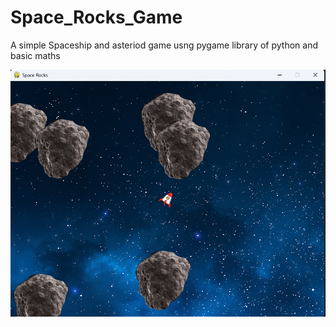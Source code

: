 # Space_Rocks_Game
A simple Spaceship and asteriod game usng pygame library of python and basic maths

<img src="https://github.com/Strangedip/Space_Rocks_Game/blob/main/img/Screenshot%202023-04-30%20165835.png">
